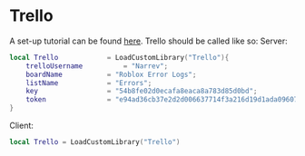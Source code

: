 # Trello
A set-up tutorial can be found [here](https://scriptinghelpers.org/blog/logging-errors-with-trello).
Trello should be called like so:
Server:
```lua
local Trello			= LoadCustomLibrary("Trello"){
	trelloUsername			= "Narrev";
	boardName			= "Roblox Error Logs";
	listName			= "Errors";
	key					= "54b8fe02d0ecafa8eaca8a783d85d0bd";
	token				= "e94ad36cb37e2d2d006637714f3a216d19d1ada096073e250be45ec96930ccce";
}
```

Client:
```lua
local Trello = LoadCustomLibrary("Trello")
```
